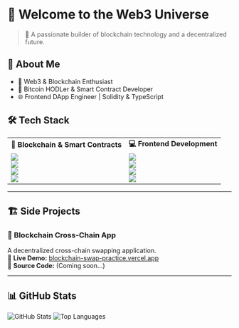 # 👋 Welcome to the Web3 Universe

> 🚀 A passionate builder of blockchain technology and a decentralized future.

## 🎯 About Me
- 🔮 Web3 & Blockchain Enthusiast  
- 💎 Bitcoin HODLer & Smart Contract Developer  
- 🌐 Frontend DApp Engineer | Solidity & TypeScript  

## 🛠 Tech Stack  

<table>
  <tr>
    <td><strong>🔗 Blockchain & Smart Contracts</strong></td>
    <td><strong>💻 Frontend Development</strong></td>
  </tr>
  <tr>
    <td>
      <img src="https://img.shields.io/badge/Code-Solidity-363636?style=flat&logo=solidity&logoColor=white" />  
      <br>
      <img src="https://img.shields.io/badge/Blockchain-Ethereum-3C3C3D?style=flat&logo=ethereum&logoColor=white" />  
      <br>
      <img src="https://img.shields.io/badge/Library-Web3.js-F16822?style=flat&logo=javascript&logoColor=white" />  
      <br>
      <img src="https://img.shields.io/badge/Library-Ethers.js-0E76A8?style=flat&logo=javascript&logoColor=white" />  
    </td>
    <td>
      <img src="https://img.shields.io/badge/Code-JavaScript-F7DF1E?style=flat&logo=javascript&logoColor=black" />  
      <br>
      <img src="https://img.shields.io/badge/Code-TypeScript-3178C6?style=flat&logo=typescript&logoColor=white" />  
      <br>
      <img src="https://img.shields.io/badge/Framework-React-61DAFB?style=flat&logo=react&logoColor=black" />  
      <br>
      <img src="https://img.shields.io/badge/Framework-Next.js-000000?style=flat&logo=next.js&logoColor=white" />  
    </td>
  </tr>
</table>

---

## 🏗 Side Projects
### 🔄 Blockchain Cross-Chain App  
A decentralized cross-chain swapping application.  
🚀 **Live Demo:** [blockchain-swap-practice.vercel.app](https://blockchain-swap-practice.vercel.app/)  
📂 **Source Code:** (Coming soon...)

---

## 📊 GitHub Stats
![GitHub Stats](https://github-readme-stats.vercel.app/api?username=xyzsimon34&theme=radical&show_icons=true&hide_border=true&count_private=true&include_all_commits=true)
![Top Languages](https://github-readme-stats.vercel.app/api/top-langs/?username=xyzsimon34&theme=radical&hide_border=true&layout=compact&langs_count=6)
